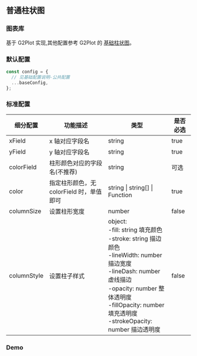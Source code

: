 ## 普通柱状图

### 图表库

基于 G2Plot 实现,其他配置参考 G2Plot 的 <a href="https://g2plot.antv.vision/zh/examples/column/basic/API">基础柱状图</a>。

### 默认配置

```js
const config = {
  // 见基础配置说明-公共配置
  ...baseConfig,
};
```

### 标准配置

| 细分配置    | 功能描述                                 | 类型                                                                                                                                                                                                                                            | 是否必选 |
| ----------- | ---------------------------------------- | ----------------------------------------------------------------------------------------------------------------------------------------------------------------------------------------------------------------------------------------------- | -------- |
| xField      | x 轴对应字段名                           | string                                                                                                                                                                                                                                          | true     |
| yField      | y 轴对应字段名                           | string                                                                                                                                                                                                                                          | true     |
| colorField  | 柱形颜色对应的字段名(不推荐)             | string                                                                                                                                                                                                                                          | 可选     |
| color       | 指定柱形颜色，无 colorField 时，单值即可 | string \| string[] \| Function                                                                                                                                                                                                                  | true     |
| columnSize  | 设置柱形宽度                             | number                                                                                                                                                                                                                                          | false    |
| columnStyle | 设置柱子样式                             | object:<br/> -fill: string 填充颜色<br/> -stroke: string 描边颜色<br/> -lineWidth: number 描边宽度<br/> -lineDash: number 虚线描边<br/> -opacity: number 整体透明度<br/> -fillOpacity: number 填充透明度<br/> -strokeOpacity: number 描边透明度 | false    |

### Demo

<code src="./base.tsx">
